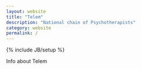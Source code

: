 ```yaml
---
layout: website
title: "Telem"
description: "National chain of Psychotherapists"
category: website
permalink: /
---
```

{% include JB/setup %}

Info about Telem
